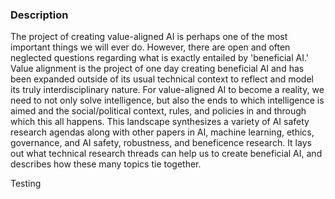 ### Description

The project of creating value-aligned AI is perhaps one of the most important things we will ever do. However, there are open and often neglected questions regarding what is exactly entailed by 'beneficial AI.' Value alignment is the project of one day creating beneficial AI and has been expanded outside of its usual technical context to reflect and model its truly interdisciplinary nature. For value-aligned AI to become a reality, we need to not only solve intelligence, but also the ends to which intelligence is aimed and the social/political context, rules, and policies in and through which this all happens. This landscape synthesizes a variety of AI safety research agendas along with other papers in AI, machine learning, ethics, governance, and AI safety, robustness, and beneficence research. It lays out what technical research threads can help us to create beneficial AI, and describes how these many topics tie together.

Testing
